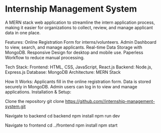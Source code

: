 # Internship Management System

A MERN stack web application to streamline the intern application process, making it easier for organizations to collect, review, and manage applicant data in one place.

Features:
Online Registration Form for interns/volunteers.
Admin Dashboard to view, search, and manage applicants.
Real-time Data Storage with MongoDB.
Responsive Design for desktop and mobile use.
Paperless Workflow to reduce manual processing.

Tech Stack:
Frontend: HTML, CSS, JavaScript, React.js
Backend: Node.js, Express.js
Database: MongoDB
Architecture: MERN Stack

How It Works:
Applicants fill in the online registration form.
Data is stored securely in MongoDB.
Admin users can log in to view and manage applications.
Installation & Setup:

Clone the repository
git clone https://github.com//internship-management-system.git

Navigate to backend
cd backend npm install npm run dev

Navigate to frontend
cd ../frontend npm install npm start
